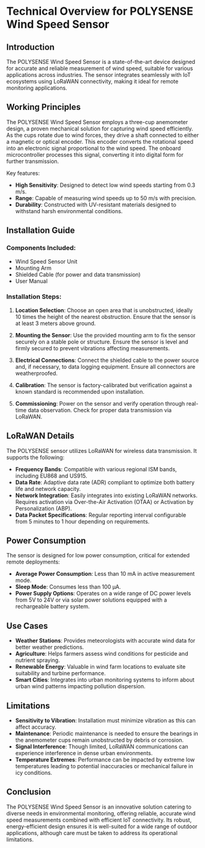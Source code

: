 # Technical Overview for POLYSENSE Wind Speed Sensor

## Introduction

The POLYSENSE Wind Speed Sensor is a state-of-the-art device designed for accurate and reliable measurement of wind speed, suitable for various applications across industries. The sensor integrates seamlessly with IoT ecosystems using LoRaWAN connectivity, making it ideal for remote monitoring applications. 

## Working Principles

The POLYSENSE Wind Speed Sensor employs a three-cup anemometer design, a proven mechanical solution for capturing wind speed efficiently. As the cups rotate due to wind forces, they drive a shaft connected to either a magnetic or optical encoder. This encoder converts the rotational speed into an electronic signal proportional to the wind speed. The onboard microcontroller processes this signal, converting it into digital form for further transmission.

Key features:
- **High Sensitivity**: Designed to detect low wind speeds starting from 0.3 m/s.
- **Range**: Capable of measuring wind speeds up to 50 m/s with precision.
- **Durability**: Constructed with UV-resistant materials designed to withstand harsh environmental conditions.

## Installation Guide

### Components Included:
- Wind Speed Sensor Unit
- Mounting Arm
- Shielded Cable (for power and data transmission)
- User Manual

### Installation Steps:
1. **Location Selection**: Choose an open area that is unobstructed, ideally 10 times the height of the nearest obstruction. Ensure that the sensor is at least 3 meters above ground.
  
2. **Mounting the Sensor**: Use the provided mounting arm to fix the sensor securely on a stable pole or structure. Ensure the sensor is level and firmly secured to prevent vibrations affecting measurements.

3. **Electrical Connections**: Connect the shielded cable to the power source and, if necessary, to data logging equipment. Ensure all connectors are weatherproofed.

4. **Calibration**: The sensor is factory-calibrated but verification against a known standard is recommended upon installation.

5. **Commissioning**: Power on the sensor and verify operation through real-time data observation. Check for proper data transmission via LoRaWAN.

## LoRaWAN Details

The POLYSENSE sensor utilizes LoRaWAN for wireless data transmission. It supports the following:

- **Frequency Bands**: Compatible with various regional ISM bands, including EU868 and US915.
- **Data Rate**: Adaptive data rate (ADR) compliant to optimize both battery life and network capacity.
- **Network Integration**: Easily integrates into existing LoRaWAN networks. Requires activation via Over-the-Air Activation (OTAA) or Activation by Personalization (ABP).
- **Data Packet Specifications**: Regular reporting interval configurable from 5 minutes to 1 hour depending on requirements.

## Power Consumption

The sensor is designed for low power consumption, critical for extended remote deployments:

- **Average Power Consumption**: Less than 10 mA in active measurement mode.
- **Sleep Mode**: Consumes less than 100 µA.
- **Power Supply Options**: Operates on a wide range of DC power levels from 5V to 24V or via solar power solutions equipped with a rechargeable battery system.

## Use Cases

- **Weather Stations**: Provides meteorologists with accurate wind data for better weather predictions.
- **Agriculture**: Helps farmers assess wind conditions for pesticide and nutrient spraying.
- **Renewable Energy**: Valuable in wind farm locations to evaluate site suitability and turbine performance.
- **Smart Cities**: Integrates into urban monitoring systems to inform about urban wind patterns impacting pollution dispersion.

## Limitations

- **Sensitivity to Vibration**: Installation must minimize vibration as this can affect accuracy.
- **Maintenance**: Periodic maintenance is needed to ensure the bearings in the anemometer cups remain unobstructed by debris or corrosion.
- **Signal Interference**: Though limited, LoRaWAN communications can experience interference in dense urban environments.
- **Temperature Extremes**: Performance can be impacted by extreme low temperatures leading to potential inaccuracies or mechanical failure in icy conditions.

## Conclusion

The POLYSENSE Wind Speed Sensor is an innovative solution catering to diverse needs in environmental monitoring, offering reliable, accurate wind speed measurements combined with efficient IoT connectivity. Its robust, energy-efficient design ensures it is well-suited for a wide range of outdoor applications, although care must be taken to address its operational limitations.